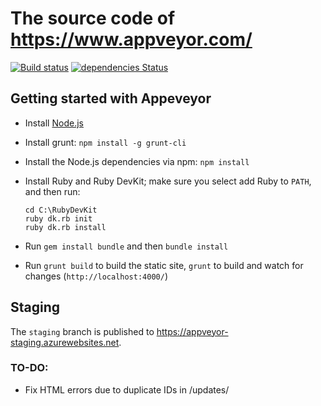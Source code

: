 # The source code of <https://www.appveyor.com/>

[![Build status](https://ci.appveyor.com/api/projects/status/a8s3e1pd8070x2y9/branch/master?svg=true)](https://ci.appveyor.com/project/AppVeyor-Website/website)
[![dependencies Status](https://david-dm.org/appveyor/website/status.svg)](https://david-dm.org/appveyor/website)


## Getting started with Appeveyor

* Install [Node.js](https://nodejs.org/download/)
* Install grunt: `npm install -g grunt-cli`
* Install the Node.js dependencies via npm: `npm install`
* Install Ruby and Ruby DevKit; make sure you select add Ruby to `PATH`, and then run:

    ```shell
    cd C:\RubyDevKit
    ruby dk.rb init
    ruby dk.rb install
    ```

* Run `gem install bundle` and then `bundle install`
* Run `grunt build` to build the static site, `grunt` to build and watch for changes (`http://localhost:4000/`)

## Staging

The `staging` branch is published to <https://appveyor-staging.azurewebsites.net>.

### TO-DO:

* Fix HTML errors due to duplicate IDs in /updates/
